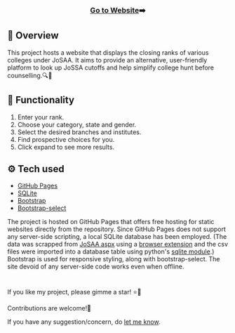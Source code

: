 <h3 align='center'><a target="_blank" href='https://sbrjt.github.io/josaa-cutoffs' >Go to Website</a>➡️</h3>

## 📝 Overview

This project hosts a website that displays the closing ranks of various colleges under JoSAA. It aims to provide an alternative, user-friendly platform to look up JoSSA cutoffs and help simplify college hunt before counselling.🔍🚀

## 📲 Functionality

1. Enter your rank.
2. Choose your category, state and gender.
3. Select the desired branches and institutes.
4. Find prospective choices for you.
5. Click expand to see more results.

## ⚙️ Tech used

- [GitHub Pages](https://pages.github.com/)
- [SQLite](https://www.sqlite.org/index.html)
- [Bootstrap](https://getbootstrap.com/)
- [Bootstrap-select](https://developer.snapappointments.com/bootstrap-select/)

The project is hosted on GitHub Pages that offers free hosting for static websites directly from the repository. Since GitHub Pages does not support any server-side scripting, a local SQLite database has been employed. (The data was scrapped from [JoSAA aspx](https://josaa.admissions.nic.in/Applicant/seatallotmentresult/currentorcr.aspx) using a [browser extension](https://chromewebstore.google.com/detail/html-table-scraper/ncphhmcjgbpglahiijnaaaaneoijlmkj) and the csv files were imported into a database table using python's [sqlite module](https://docs.python.org/3/library/sqlite3.html).) Bootstrap is used for responsive styling, along with bootstrap-select. The site devoid of any server-side code works even when offline.

#

If you like my project, please gimme a star! ⭐💫

Contributions are welcome!🤝

If you have any suggestion/concern, do [let me know](https://mailhide.io/e/kMGaefEP).

<!-- ## 📜 License

Licensed under the MIT License.

© 2023 Shubhrajit Sadhukhan
-->
